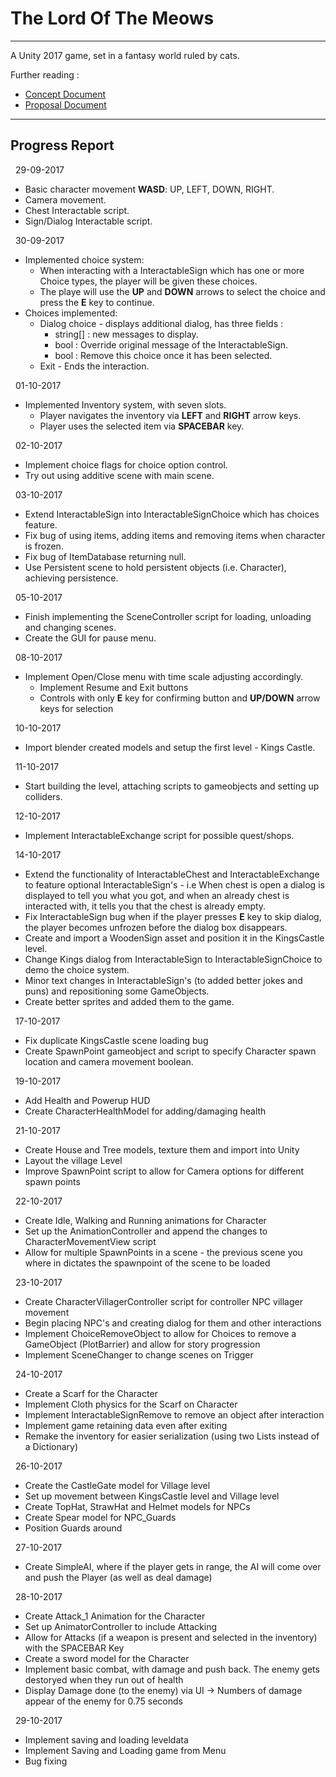 # The Lord Of The Meows
---

A Unity 2017 game, set in a fantasy world ruled by cats.

Further reading : 

- [Concept Document](./Concept_Document.pdf)
- [Proposal Document](./Proposal_Document.pdf)

---

## Progress Report  
&nbsp; 
29-09-2017  
- Basic character movement __WASD__: UP, LEFT, DOWN, RIGHT.
- Camera movement.
- Chest Interactable script.
- Sign/Dialog Interactable script.  
  

&nbsp; 
30-09-2017  
- Implemented choice system: 
    - When interacting with a InteractableSign which has one or more Choice types, the player will be given these choices.
    - The playe will use the __UP__ and __DOWN__ arrows to select the choice and press the __E__ key to continue.
- Choices implemented:
    - Dialog choice - displays additional dialog, has three fields :
        - string[] : new messages to display.
        - bool : Override original message of the InteractableSign.
        - bool : Remove this choice once it has been selected.
    - Exit - Ends the interaction.

  
&nbsp;
01-10-2017
- Implemented Inventory system, with seven slots.
    - Player navigates the inventory via __LEFT__ and __RIGHT__ arrow keys.
    - Player uses the selected item via __SPACEBAR__ key.
	
  
&nbsp;
02-10-2017
- Implement choice flags for choice option control.
- Try out using additive scene with main scene.
	
  
&nbsp;
03-10-2017
- Extend InteractableSign into InteractableSignChoice which has choices feature.
- Fix bug of using items, adding items and removing items when character is frozen.
- Fix bug of ItemDatabase returning null.
- Use Persistent scene to hold persistent objects (i.e. Character), achieving persistence.
	
  
&nbsp;
05-10-2017
- Finish implementing the SceneController script for loading, unloading and changing scenes.
- Create the GUI for pause menu.
	
  
&nbsp;
08-10-2017
- Implement Open/Close menu with time scale adjusting accordingly.
	- Implement Resume and Exit buttons
	- Controls with only __E__ key for confirming button and __UP/DOWN__ arrow keys for selection
	
  
&nbsp;
10-10-2017
- Import blender created models and setup the first level - Kings Castle.
	
  
&nbsp;
11-10-2017
- Start building the level, attaching scripts to gameobjects and setting up colliders.
	
  
&nbsp;
12-10-2017
- Implement InteractableExchange script for possible quest/shops.
	
  
&nbsp;
14-10-2017
- Extend the functionality of InteractableChest and InteractableExchange to feature optional InteractableSign's - i.e When chest is open a dialog is displayed to tell you what you got, and when an already chest is interacted with, it tells you that the chest is already empty.
- Fix InteractableSign bug when if the player presses __E__ key to skip dialog, the player becomes unfrozen before the dialog box disappears.
- Create and import a WoodenSign asset and position it in the KingsCastle level.
- Change Kings dialog from InteractableSign to InteractableSignChoice to demo the choice system.
- Minor text changes in InteractableSign's (to added better jokes and puns) and repositioning some GameObjects.
- Create better sprites and added them to the game.
	
  
&nbsp;
17-10-2017
- Fix duplicate KingsCastle scene loading bug
- Create SpawnPoint gameobject and script to specify Character spawn location and camera movement boolean.
	
  
&nbsp;
19-10-2017
- Add Health and Powerup HUD
- Create CharacterHealthModel for adding/damaging health
	
  
&nbsp;
21-10-2017
- Create House and Tree models, texture them and import into Unity
- Layout the village Level
- Improve SpawnPoint script to allow for Camera options for different spawn points
	
  
&nbsp;
22-10-2017
- Create Idle, Walking and Running animations for Character
- Set up the AnimationController and append the changes to CharacterMovementView script
- Allow for multiple SpawnPoints in a scene - the previous scene you where in dictates the spawnpoint of the scene to be loaded
	
  
&nbsp;
23-10-2017
- Create CharacterVillagerController script for controller NPC villager movement
- Begin placing NPC's and creating dialog for them and other interactions
- Implement ChoiceRemoveObject to allow for Choices to remove a GameObject (PlotBarrier) and allow for story progression
- Implement SceneChanger to change scenes on Trigger
	
  
&nbsp;
24-10-2017
- Create a Scarf for the Character
- Implement Cloth physics for the Scarf on Character
- Implement InteractableSignRemove to remove an object after interaction
- Implement game retaining data even after exiting
- Remake the inventory for easier serialization (using two Lists instead of a Dictionary)
	
  
&nbsp;
26-10-2017
- Create the CastleGate model for Village level
- Set up movement between KingsCastle level and Village level
- Create TopHat, StrawHat and Helmet models for NPCs
- Create Spear model for NPC_Guards
- Position Guards around
	
  
&nbsp;
27-10-2017
- Create SimpleAI, where if the player gets in range, the AI will come over and push the Player (as well as deal damage)
	
  
&nbsp;
28-10-2017
- Create Attack_1 Animation for the Character
- Set up AnimatorController to include Attacking
- Allow for Attacks (if a weapon is present and selected in the inventory) with the SPACEBAR Key
- Create a sword model for the Character
- Implement basic combat, with damage and push back. The enemy gets destoryed when they run out of health
- Display Damage done (to the enemy) via UI -> Numbers of damage appear of the enemy for 0.75 seconds
	
  
&nbsp;
29-10-2017
- Implement saving and loading leveldata
- Implement Saving and Loading game from Menu
- Bug fixing